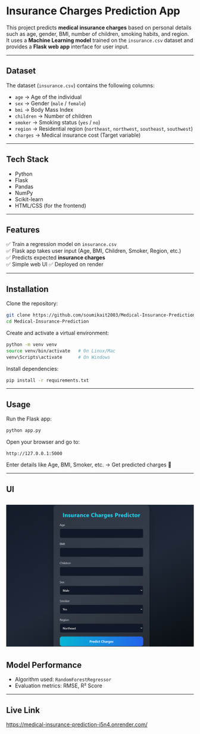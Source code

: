 # Insurance Charges Prediction App

This project predicts **medical insurance charges** based on personal details such as age, gender, BMI, number of children, smoking habits, and region.  
It uses a **Machine Learning model** trained on the `insurance.csv` dataset and provides a **Flask web app** interface for user input.

---

## Dataset
The dataset (`insurance.csv`) contains the following columns:

- `age` → Age of the individual  
- `sex` → Gender (`male` / `female`)  
- `bmi` → Body Mass Index  
- `children` → Number of children  
- `smoker` → Smoking status (`yes` / `no`)  
- `region` → Residential region (`northeast`, `northwest`, `southeast`, `southwest`)  
- `charges` → Medical insurance cost (Target variable)

---

## Tech Stack
- Python
- Flask
- Pandas
- NumPy
- Scikit-learn
- HTML/CSS (for the frontend)

---

## Features
✅ Train a regression model on `insurance.csv`  
✅ Flask app takes user input (Age, BMI, Children, Smoker, Region, etc.)  
✅ Predicts expected **insurance charges**  
✅ Simple web UI 
✅ Deployed on render

---

## Installation

Clone the repository:

```bash
git clone https://github.com/soumikait2003/Medical-Insurance-Prediction.git
cd Medical-Insurance-Prediction
```

Create and activate a virtual environment:

```bash
python -m venv venv
source venv/bin/activate   # On Linux/Mac
venv\Scripts\activate      # On Windows
```

Install dependencies:

```bash
pip install -r requirements.txt
```

---

## Usage

Run the Flask app:

```bash
python app.py
```

Open your browser and go to:

```
http://127.0.0.1:5000
```

Enter details like Age, BMI, Smoker, etc. → Get predicted charges 🎉  

---

## UI
![App Screenshot](pic.png)
---

## Model Performance
- Algorithm used: `RandomForestRegressor` 
- Evaluation metrics: RMSE, R² Score

---
## Live Link
https://medical-insurance-prediction-i5n4.onrender.com/
